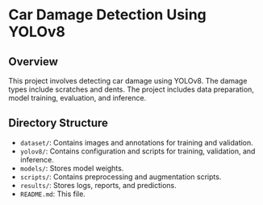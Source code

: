 # Car Damage Detection Using YOLOv8

## Overview
This project involves detecting car damage using YOLOv8. The damage types include scratches and dents. The project includes data preparation, model training, evaluation, and inference.

## Directory Structure
- `dataset/`: Contains images and annotations for training and validation.
- `yolov8/`: Contains configuration and scripts for training, validation, and inference.
- `models/`: Stores model weights.
- `scripts/`: Contains preprocessing and augmentation scripts.
- `results/`: Stores logs, reports, and predictions.
- `README.md`: This file.


